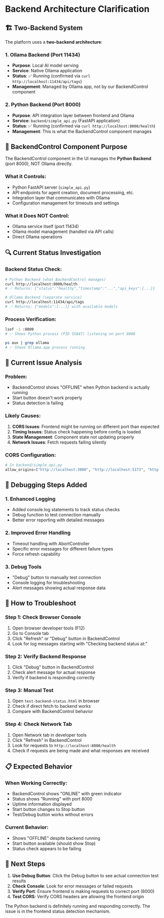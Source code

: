# Backend Architecture Clarification

## 🏗️ **Two-Backend System**

The platform uses a **two-backend architecture**:

### **1. Ollama Backend (Port 11434)**
- **Purpose**: Local AI model serving
- **Service**: Native Ollama application
- **Status**: ✅ Running (confirmed via `curl http://localhost:11434/api/tags`)
- **Management**: Managed by Ollama app, not by our BackendControl component

### **2. Python Backend (Port 8000)**
- **Purpose**: API integration layer between frontend and Ollama
- **Service**: `backend/simple_api.py` (FastAPI application)
- **Status**: ✅ Running (confirmed via `curl http://localhost:8000/health`)
- **Management**: This is what the BackendControl component manages

## 🎯 **BackendControl Component Purpose**

The BackendControl component in the UI manages the **Python Backend** (port 8000), NOT Ollama directly.

### **What it Controls:**
- Python FastAPI server (`simple_api.py`)
- API endpoints for agent creation, document processing, etc.
- Integration layer that communicates with Ollama
- Configuration management for timeouts and settings

### **What it Does NOT Control:**
- Ollama service itself (port 11434)
- Ollama model management (handled via API calls)
- Direct Ollama operations

## 🔍 **Current Status Investigation**

### **Backend Status Check:**
```bash
# Python Backend (what BackendControl manages)
curl http://localhost:8000/health
# ✅ Returns: {"status":"healthy","timestamp":"...","api_keys":{...}}

# Ollama Backend (separate service)
curl http://localhost:11434/api/tags  
# ✅ Returns: {"models":[...]} with available models
```

### **Process Verification:**
```bash
lsof -i :8000
# ✅ Shows Python process (PID 55847) listening on port 8000

ps aux | grep ollama
# ✅ Shows Ollama.app process running
```

## 🐛 **Current Issue Analysis**

### **Problem:**
- BackendControl shows "OFFLINE" when Python backend is actually running
- Start button doesn't work properly
- Status detection is failing

### **Likely Causes:**
1. **CORS Issues**: Frontend might be running on different port than expected
2. **Timing Issues**: Status check happening before config is loaded
3. **State Management**: Component state not updating properly
4. **Network Issues**: Fetch requests failing silently

### **CORS Configuration:**
```python
# In backend/simple_api.py
allow_origins=["http://localhost:3000", "http://localhost:5173", "http://localhost:8081"]
```

## 🔧 **Debugging Steps Added**

### **1. Enhanced Logging**
- Added console.log statements to track status checks
- Debug function to test connection manually
- Better error reporting with detailed messages

### **2. Improved Error Handling**
- Timeout handling with AbortController
- Specific error messages for different failure types
- Force refresh capability

### **3. Debug Tools**
- "Debug" button to manually test connection
- Console logging for troubleshooting
- Alert messages showing actual response data

## 🚀 **How to Troubleshoot**

### **Step 1: Check Browser Console**
1. Open browser developer tools (F12)
2. Go to Console tab
3. Click "Refresh" or "Debug" button in BackendControl
4. Look for log messages starting with "Checking backend status at:"

### **Step 2: Verify Backend Response**
1. Click "Debug" button in BackendControl
2. Check alert message for actual response
3. Verify if backend is responding correctly

### **Step 3: Manual Test**
1. Open `test-backend-status.html` in browser
2. Check if direct fetch to backend works
3. Compare with BackendControl behavior

### **Step 4: Check Network Tab**
1. Open Network tab in developer tools
2. Click "Refresh" in BackendControl
3. Look for requests to `http://localhost:8000/health`
4. Check if requests are being made and what responses are received

## 📋 **Expected Behavior**

### **When Working Correctly:**
- BackendControl shows "ONLINE" with green indicator
- Status shows "Running" with port 8000
- Uptime information displayed
- Start button changes to Stop button
- Test/Debug button works without errors

### **Current Behavior:**
- Shows "OFFLINE" despite backend running
- Start button available (should show Stop)
- Status check appears to be failing

## 🎯 **Next Steps**

1. **Use Debug Button**: Click the Debug button to see actual connection test results
2. **Check Console**: Look for error messages or failed requests
3. **Verify Port**: Ensure frontend is making requests to correct port (8000)
4. **Test CORS**: Verify CORS headers are allowing the frontend origin

The Python backend is definitely running and responding correctly. The issue is in the frontend status detection mechanism.